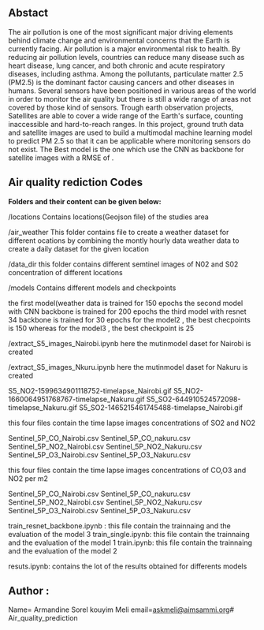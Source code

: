 
## Abstact
The air pollution is one of the most significant major driving elements behind climate change and environmental concerns that the Earth is currently facing. Air pollution is a major environmental risk to health. By reducing air pollution levels, countries can reduce many disease such as heart disease, lung cancer, and both chronic and acute respiratory diseases, including asthma. Among the pollutants, particulate matter 2.5 (PM2.5) is the dominant factor causing cancers and other diseases in humans. Several sensors have been positioned in various areas of the world in order to monitor the air quality  but there is still a wide range of areas not covered by those kind of sensors. Trough earth observation projects, Satellites are able to cover a wide range of the Earth's surface, counting inaccessible and hard-to-reach ranges.
  In this project, ground truth data and satellite images  are used to build a multimodal machine learning model to predict PM 2.5 so that it can be applicable where monitoring sensors do not exist. The Best model is the one which use the CNN as backbone for satellite images with a RMSE of .

## Air quality rediction Codes

**Folders and their content can be given below:**

/locations
Contains locations(Geojson file) of the studies area

/air_weather
This folder contains file to create a weather dataset for different ocations by combining the montly hourly data weather data to create a daily dataset for the given location

/data_dir
this folder contains different semtinel images  of N02 and S02 concentration of different locations



/models
 Contains different models and checkpoints

 the first model(weather data is trained for 150 epochs
 the second model with CNN backbone is trained for 200 epochs
 the third model with resnet 34 backbone is trained for 30 epochs
 for the model2 , the best checpoints is 150 whereas for the model3 , the best checkpoint is 25



/extract_S5_images_Nairobi.ipynb
here the mutinmodel daset for Nairobi is created


/extract_S5_images_Nkuru.ipynb
here the mutinmodel daset for Nakuru is created



S5_NO2-1599634901118752-timelapse_Nairobi.gif
S5_NO2-1660064951768767-timelapse_Nakuru.gif
S5_SO2-644910524572098-timelapse_Nakuru.gif
S5_SO2-1465215461745488-timelapse_Nairobi.gif

this four files contain the time lapse images concentrations of SO2 and NO2

Sentinel_5P_CO_Nairobi.csv
Sentinel_5P_CO_nakuru.csv
Sentinel_5P_NO2_Nairobi.csv
Sentinel_5P_NO2_Nakuru.csv
Sentinel_5P_O3_Nairobi.csv
Sentinel_5P_O3_Nakuru.csv

this four files contain the time lapse images concentrations of CO,O3 and NO2 per m2

Sentinel_5P_CO_Nairobi.csv
Sentinel_5P_CO_nakuru.csv
Sentinel_5P_NO2_Nairobi.csv
Sentinel_5P_NO2_Nakuru.csv
Sentinel_5P_O3_Nairobi.csv
Sentinel_5P_O3_Nakuru.csv



train_resnet_backbone.ipynb : this file contain the trainnaing and the evaluation of the model 3
train_single.ipynb: this file contain the trainnaing and the evaluation of the model 1
train.ipynb: this file contain the trainnaing and the evaluation of the model 2

resuts.ipynb: contains the lot of the  results obtained for differents models


## Author :
Name= Armandine Sorel kouyim Meli
email=askmeli@aimsammi.org# Air_quality_prediction
